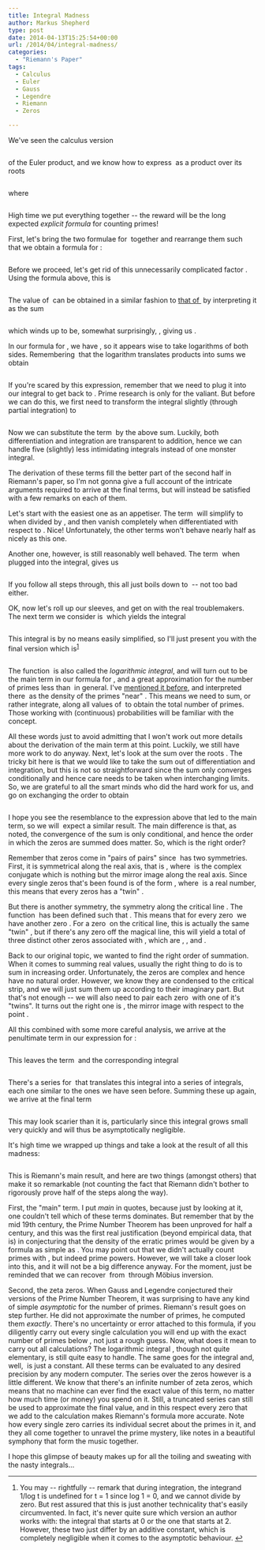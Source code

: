 ```yaml
---
title: Integral Madness
author: Markus Shepherd
type: post
date: 2014-04-13T15:25:54+00:00
url: /2014/04/integral-madness/
categories:
  - "Riemann's Paper"
tags:
  - Calculus
  - Euler
  - Gauss
  - Legendre
  - Riemann
  - Zeros

---
```

We've seen the calculus version

<p style='text-align:center;'>
  <span class='MathJax_Preview'><img src='http://localhost:8885/riemannhypothesis.info/wp-content/plugins/latex/cache/tex_c0698c7e8fa6d277f992eb151de90d31.gif' style='vertical-align: middle; border: none;' class='tex' alt="" /></span>
</p>

of the Euler product, and we know how to express <span class='MathJax_Preview'><img src='http://localhost:8885/riemannhypothesis.info/wp-content/plugins/latex/cache/tex_f3a761cd56a9193ecefdec155ab9eecc.gif' style='vertical-align: middle; border: none; ' class='tex' alt="" /></span> as a product over its roots

<p style='text-align:center;'>
  <span class='MathJax_Preview'><img src='http://localhost:8885/riemannhypothesis.info/wp-content/plugins/latex/cache/tex_a0d6be66f24b5ce6a1534fbc2ac05f14.gif' style='vertical-align: middle; border: none;' class='tex' alt="" /></span>
</p>

where

<p style='text-align:center;'>
  <span class='MathJax_Preview'><img src='http://localhost:8885/riemannhypothesis.info/wp-content/plugins/latex/cache/tex_e56bc4174ead7583a8bb4618380f26b8.gif' style='vertical-align: middle; border: none;' class='tex' alt="" /></span>
</p>

High time we put everything together -- the reward will be the long expected _explicit formula_ for counting primes!<!--more-->

First, let's bring the two formulae for <span class='MathJax_Preview'><img src='http://localhost:8885/riemannhypothesis.info/wp-content/plugins/latex/cache/tex_f3a761cd56a9193ecefdec155ab9eecc.gif' style='vertical-align: middle; border: none; ' class='tex' alt="" /></span> together and rearrange them such that we obtain a formula for <span class='MathJax_Preview'><img src='http://localhost:8885/riemannhypothesis.info/wp-content/plugins/latex/cache/tex_82a19a183ea387e48e91dbd98d8c989b.gif' style='vertical-align: middle; border: none; ' class='tex' alt="" /></span>:

<p style='text-align:center;'>
  <span class='MathJax_Preview'><img src='http://localhost:8885/riemannhypothesis.info/wp-content/plugins/latex/cache/tex_07cdb66406fd774121c9a997d3f3e4fb.gif' style='vertical-align: middle; border: none;' class='tex' alt="" /></span>
</p>

Before we proceed, let's get rid of this unnecessarily complicated factor <span class='MathJax_Preview'><img src='http://localhost:8885/riemannhypothesis.info/wp-content/plugins/latex/cache/tex_f88822d7fa96cc9586aaeae14270e634.gif' style='vertical-align: middle; border: none; ' class='tex' alt="" /></span>. Using the formula above, this is

<p style='text-align:center;'>
  <span class='MathJax_Preview'><img src='http://localhost:8885/riemannhypothesis.info/wp-content/plugins/latex/cache/tex_74a96239c643055fea40971405a66e3d.gif' style='vertical-align: middle; border: none;' class='tex' alt="" /></span>
</p>

The value of <span class='MathJax_Preview'><img src='http://localhost:8885/riemannhypothesis.info/wp-content/plugins/latex/cache/tex_c8861f030f7a00fffa91b74f5959003d.gif' style='vertical-align: middle; border: none; ' class='tex' alt="" /></span> can be obtained in a similar fashion to [that of <span class='MathJax_Preview'><img src='http://localhost:8885/riemannhypothesis.info/wp-content/plugins/latex/cache/tex_5027096c94f3ac16da6a67c4e8a346cc.gif' style='vertical-align: middle; border: none; ' class='tex' alt="" /></span>][1] by interpreting it as the sum

<p style='text-align:center;'>
  <span class='MathJax_Preview'><img src='http://localhost:8885/riemannhypothesis.info/wp-content/plugins/latex/cache/tex_97f66ffca73229019ba6e66b2a52880b.gif' style='vertical-align: middle; border: none;' class='tex' alt="" /></span>
</p>

which winds up to be, somewhat surprisingly, <span class='MathJax_Preview'><img src='http://localhost:8885/riemannhypothesis.info/wp-content/plugins/latex/cache/tex_b5a9867e53fa53c95c2bea1cdedc0a4e.gif' style='vertical-align: middle; border: none; ' class='tex' alt="" /></span>, giving us <span class='MathJax_Preview'><img src='http://localhost:8885/riemannhypothesis.info/wp-content/plugins/latex/cache/tex_d10b391cdbb6488bf9271f780e2ffccf.gif' style='vertical-align: middle; border: none; ' class='tex' alt="" /></span>.

In our formula for <span class='MathJax_Preview'><img src='http://localhost:8885/riemannhypothesis.info/wp-content/plugins/latex/cache/tex_0e1bdd682c4fb6a43493d0eb21d9bf0d.gif' style='vertical-align: middle; border: none; ' class='tex' alt="" /></span>, we have <span class='MathJax_Preview'><img src='http://localhost:8885/riemannhypothesis.info/wp-content/plugins/latex/cache/tex_69326d66e8d5968ec1c10653946b9ecc.gif' style='vertical-align: middle; border: none; ' class='tex' alt="" /></span>, so it appears wise to take logarithms of both sides. Remembering  that the logarithm translates products into sums we obtain

<p style='text-align:center;'>
  <span class='MathJax_Preview'><img src='http://localhost:8885/riemannhypothesis.info/wp-content/plugins/latex/cache/tex_ba8245d1476f4aa3faa85cf7cacbf8b2.gif' style='vertical-align: middle; border: none;' class='tex' alt="" /></span>
</p>

If you're scared by this expression, remember that we need to plug it into our integral to get back to <span class='MathJax_Preview'><img src='http://localhost:8885/riemannhypothesis.info/wp-content/plugins/latex/cache/tex_0e1bdd682c4fb6a43493d0eb21d9bf0d.gif' style='vertical-align: middle; border: none; ' class='tex' alt="" /></span>. Prime research is only for the valiant. But before we can do this, we first need to transform the integral slightly (through partial integration) to

<p style='text-align:center;'>
  <span class='MathJax_Preview'><img src='http://localhost:8885/riemannhypothesis.info/wp-content/plugins/latex/cache/tex_462e8c0a35b17b06575164818126d9d3.gif' style='vertical-align: middle; border: none;' class='tex' alt="" /></span>
</p>

Now we can substitute the term <span class='MathJax_Preview'><img src='http://localhost:8885/riemannhypothesis.info/wp-content/plugins/latex/cache/tex_69326d66e8d5968ec1c10653946b9ecc.gif' style='vertical-align: middle; border: none; ' class='tex' alt="" /></span> by the above sum. Luckily, both differentiation and integration are transparent to addition, hence we can handle five (slightly) less intimidating integrals instead of one monster integral.

The derivation of these terms fill the better part of the second half in Riemann's paper, so I'm not gonna give a full account of the intricate arguments required to arrive at the final terms, but will instead be satisfied with a few remarks on each of them.

Let's start with the easiest one as an appetiser. The term <span class='MathJax_Preview'><img src='http://localhost:8885/riemannhypothesis.info/wp-content/plugins/latex/cache/tex_9ef854fc860d6c7346703e249bc9bebe.gif' style='vertical-align: middle; border: none; ' class='tex' alt="" /></span> will simplify to <span class='MathJax_Preview'><img src='http://localhost:8885/riemannhypothesis.info/wp-content/plugins/latex/cache/tex_fc63920c4dcc2d0d2ccd9d68187adea0.gif' style='vertical-align: middle; border: none; ' class='tex' alt="" /></span> when divided by <span class='MathJax_Preview'><img src='http://localhost:8885/riemannhypothesis.info/wp-content/plugins/latex/cache/tex_03c7c0ace395d80182db07ae2c30f034.gif' style='vertical-align: middle; border: none; padding-bottom:2px;' class='tex' alt="" /></span>, and then vanish completely when differentiated with respect to <span class='MathJax_Preview'><img src='http://localhost:8885/riemannhypothesis.info/wp-content/plugins/latex/cache/tex_03c7c0ace395d80182db07ae2c30f034.gif' style='vertical-align: middle; border: none; padding-bottom:2px;' class='tex' alt="" /></span>. Nice! Unfortunately, the other terms won't behave nearly half as nicely as this one.

Another one, however, is still reasonably well behaved. The term <span class='MathJax_Preview'><img src='http://localhost:8885/riemannhypothesis.info/wp-content/plugins/latex/cache/tex_4e1765be017972a2fedaf62e8503b613.gif' style='vertical-align: middle; border: none; ' class='tex' alt="" /></span> when plugged into the integral, gives us

<p style='text-align:center;'>
  <span class='MathJax_Preview'><img src='http://localhost:8885/riemannhypothesis.info/wp-content/plugins/latex/cache/tex_0c0188d6e550b04f0ed5df4e8a247174.gif' style='vertical-align: middle; border: none;' class='tex' alt="" /></span>
</p>

If you follow all steps through, this all just boils down to <span class='MathJax_Preview'><img src='http://localhost:8885/riemannhypothesis.info/wp-content/plugins/latex/cache/tex_32ed51537f2052f5bfd269d33071b496.gif' style='vertical-align: middle; border: none; ' class='tex' alt="" /></span> -- not too bad either.

OK, now let's roll up our sleeves, and get on with the real troublemakers. The next term we consider is <span class='MathJax_Preview'><img src='http://localhost:8885/riemannhypothesis.info/wp-content/plugins/latex/cache/tex_3a59d85adbd091c16974200ef22665ff.gif' style='vertical-align: middle; border: none; ' class='tex' alt="" /></span> which yields the integral

<p style='text-align:center;'>
  <span class='MathJax_Preview'><img src='http://localhost:8885/riemannhypothesis.info/wp-content/plugins/latex/cache/tex_691e2bbb937ff15fc722f2cda963a3cb.gif' style='vertical-align: middle; border: none;' class='tex' alt="" /></span>
</p>

This integral is by no means easily simplified, so I'll just present you with the final version which is<sup id="rf1-521"><a href="#fn1-521" title="You may -- rightfully -- remark that during integration, the integrand 1/log t is undefined for t = 1 since log 1 = 0, and we cannot divide by zero. But rest assured that this is just another technicality that&#039;s easily circumvented. In fact, it&#039;s never quite sure which version an author works with: the integral that starts at 0 or the one that starts at 2. However, these two just differ by an additive constant, which is completely negligible when it comes to the asymptotic behaviour." rel="footnote">1</a></sup>

<p style='text-align:center;'>
  <span class='MathJax_Preview'><img src='http://localhost:8885/riemannhypothesis.info/wp-content/plugins/latex/cache/tex_a03aaad4f643b8cb3b94325bf9453e44.gif' style='vertical-align: middle; border: none;' class='tex' alt="" /></span>
</p>

The function <span class='MathJax_Preview'><img src='http://localhost:8885/riemannhypothesis.info/wp-content/plugins/latex/cache/tex_8b418ad702ddb01df8c66e6c74032fe4.gif' style='vertical-align: middle; border: none; ' class='tex' alt="" /></span> is also called the _logarithmic integral_, and will turn out to be the main term in our formula for <span class='MathJax_Preview'><img src='http://localhost:8885/riemannhypothesis.info/wp-content/plugins/latex/cache/tex_0e1bdd682c4fb6a43493d0eb21d9bf0d.gif' style='vertical-align: middle; border: none; ' class='tex' alt="" /></span>, and a great approximation for the number of primes less than <span class='MathJax_Preview'><img src='http://localhost:8885/riemannhypothesis.info/wp-content/plugins/latex/cache/tex_9dd4e461268c8034f5c8564e155c67a6.gif' style='vertical-align: middle; border: none; padding-bottom:2px;' class='tex' alt="" /></span> in general. I've [mentioned it before][2], and interpreted there <span class='MathJax_Preview'><img src='http://localhost:8885/riemannhypothesis.info/wp-content/plugins/latex/cache/tex_2da99e6fadc82988795086af351e7311.gif' style='vertical-align: middle; border: none; ' class='tex' alt="" /></span> as the density of the primes "near" <span class='MathJax_Preview'><img src='http://localhost:8885/riemannhypothesis.info/wp-content/plugins/latex/cache/tex_e358efa489f58062f10dd7316b65649e.gif' style='vertical-align: middle; border: none; padding-bottom:1px;' class='tex' alt="" /></span>. This means we need to sum, or rather integrate, along all values of <span class='MathJax_Preview'><img src='http://localhost:8885/riemannhypothesis.info/wp-content/plugins/latex/cache/tex_e358efa489f58062f10dd7316b65649e.gif' style='vertical-align: middle; border: none; padding-bottom:1px;' class='tex' alt="" /></span> to obtain the total number of primes. Those working with (continuous) probabilities will be familiar with the concept.

All these words just to avoid admitting that I won't work out more details about the derivation of the main term at this point. Luckily, we still have more work to do anyway. Next, let's look at the sum over the roots <span class='MathJax_Preview'><img src='http://localhost:8885/riemannhypothesis.info/wp-content/plugins/latex/cache/tex_a580e52c299e1520e712033d28b55829.gif' style='vertical-align: middle; border: none; ' class='tex' alt="" /></span>. The tricky bit here is that we would like to take the sum out of differentiation and integration, but this is not so straightforward since the sum only converges conditionally and hence care needs to be taken when interchanging limits. So, we are grateful to all the smart minds who did the hard work for us, and go on exchanging the order to obtain

<p style='text-align:center;'>
  <span class='MathJax_Preview'><img src='http://localhost:8885/riemannhypothesis.info/wp-content/plugins/latex/cache/tex_68d5f05f08aaf84c1bfc0a8afb78a3dd.gif' style='vertical-align: middle; border: none;' class='tex' alt="" /></span>
</p>

I hope you see the resemblance to the expression above that led to the main term, so we will  expect a similar result. The main difference is that, as noted, the convergence of the sum is only conditional, and hence the order in which the zeros are summed does matter. So, which is the right order?

Remember that zeros come in "pairs of pairs" since <span class='MathJax_Preview'><img src='http://localhost:8885/riemannhypothesis.info/wp-content/plugins/latex/cache/tex_f2414807eae258d1f7bb6050bffac7ea.gif' style='vertical-align: middle; border: none; ' class='tex' alt="" /></span> has two symmetries. First, it is symmetrical along the real axis, that is <span class='MathJax_Preview'><img src='http://localhost:8885/riemannhypothesis.info/wp-content/plugins/latex/cache/tex_0b5fb58da66c61e3e9db00a228c4d0ac.gif' style='vertical-align: middle; border: none; ' class='tex' alt="" /></span>, where <span class='MathJax_Preview'><img src='http://localhost:8885/riemannhypothesis.info/wp-content/plugins/latex/cache/tex_df0b80064ee2a2bcba9c3a02e4686bfd.gif' style='vertical-align: middle; border: none; ' class='tex' alt="" /></span> is the complex conjugate which is nothing but the mirror image along the real axis. Since every single zeros that's been found is of the form <span class='MathJax_Preview'><img src='http://localhost:8885/riemannhypothesis.info/wp-content/plugins/latex/cache/tex_95c9703ced2e84b52e8ce4d951804e65.gif' style='vertical-align: middle; border: none; ' class='tex' alt="" /></span>, where <span class='MathJax_Preview'><img src='http://localhost:8885/riemannhypothesis.info/wp-content/plugins/latex/cache/tex_e358efa489f58062f10dd7316b65649e.gif' style='vertical-align: middle; border: none; padding-bottom:1px;' class='tex' alt="" /></span> is a real number, this means that every zeros has a "twin" <span class='MathJax_Preview'><img src='http://localhost:8885/riemannhypothesis.info/wp-content/plugins/latex/cache/tex_39851e918e063d8e90062b42521fa7cb.gif' style='vertical-align: middle; border: none; ' class='tex' alt="" /></span>.

But there is another symmetry, the symmetry along the critical line <span class='MathJax_Preview'><img src='http://localhost:8885/riemannhypothesis.info/wp-content/plugins/latex/cache/tex_1a359f27d311b365c45208afb3ce154a.gif' style='vertical-align: middle; border: none; ' class='tex' alt="" /></span>. The function <span class='MathJax_Preview'><img src='http://localhost:8885/riemannhypothesis.info/wp-content/plugins/latex/cache/tex_f3a761cd56a9193ecefdec155ab9eecc.gif' style='vertical-align: middle; border: none; ' class='tex' alt="" /></span> has been defined such that <span class='MathJax_Preview'><img src='http://localhost:8885/riemannhypothesis.info/wp-content/plugins/latex/cache/tex_34828e6aa242d1dd30fb0c98a00badfb.gif' style='vertical-align: middle; border: none; ' class='tex' alt="" /></span>. This means that for every zero <span class='MathJax_Preview'><img src='http://localhost:8885/riemannhypothesis.info/wp-content/plugins/latex/cache/tex_b61719e4483d24b6b51917d6c1d2bb14.gif' style='vertical-align: middle; border: none; padding-bottom:1px;' class='tex' alt="" /></span> we have another zero <span class='MathJax_Preview'><img src='http://localhost:8885/riemannhypothesis.info/wp-content/plugins/latex/cache/tex_bbb863913bec8046c7e4bd86225e8157.gif' style='vertical-align: middle; border: none; ' class='tex' alt="" /></span>. For a zero <span class='MathJax_Preview'><img src='http://localhost:8885/riemannhypothesis.info/wp-content/plugins/latex/cache/tex_95c9703ced2e84b52e8ce4d951804e65.gif' style='vertical-align: middle; border: none; ' class='tex' alt="" /></span> on the critical line, this is actually the same "twin" <span class='MathJax_Preview'><img src='http://localhost:8885/riemannhypothesis.info/wp-content/plugins/latex/cache/tex_de497471d216df782b8bc3343279162f.gif' style='vertical-align: middle; border: none; ' class='tex' alt="" /></span>, but if there's any zero off the magical line, this will yield a total of three distinct other zeros associated with <span class='MathJax_Preview'><img src='http://localhost:8885/riemannhypothesis.info/wp-content/plugins/latex/cache/tex_b61719e4483d24b6b51917d6c1d2bb14.gif' style='vertical-align: middle; border: none; padding-bottom:1px;' class='tex' alt="" /></span>, which are <span class='MathJax_Preview'><img src='http://localhost:8885/riemannhypothesis.info/wp-content/plugins/latex/cache/tex_3ccb1202af3f1867002e0b020a15c7da.gif' style='vertical-align: middle; border: none; ' class='tex' alt="" /></span>, <span class='MathJax_Preview'><img src='http://localhost:8885/riemannhypothesis.info/wp-content/plugins/latex/cache/tex_bbb863913bec8046c7e4bd86225e8157.gif' style='vertical-align: middle; border: none; ' class='tex' alt="" /></span>, and <span class='MathJax_Preview'><img src='http://localhost:8885/riemannhypothesis.info/wp-content/plugins/latex/cache/tex_f2e1c551a4e84dcf6355255ca87e5ac3.gif' style='vertical-align: middle; border: none; ' class='tex' alt="" /></span>.

Back to our original topic, we wanted to find the right order of summation. When it comes to summing real values, usually the right thing to do is to sum in increasing order. Unfortunately, the zeros are complex and hence have no natural order. However, we know they are condensed to the critical strip, and we will just sum them up according to their imaginary part. But that's not enough -- we will also need to pair each zero <span class='MathJax_Preview'><img src='http://localhost:8885/riemannhypothesis.info/wp-content/plugins/latex/cache/tex_b61719e4483d24b6b51917d6c1d2bb14.gif' style='vertical-align: middle; border: none; padding-bottom:1px;' class='tex' alt="" /></span> with one of it's "twins". It turns out the right one is <span class='MathJax_Preview'><img src='http://localhost:8885/riemannhypothesis.info/wp-content/plugins/latex/cache/tex_bbb863913bec8046c7e4bd86225e8157.gif' style='vertical-align: middle; border: none; ' class='tex' alt="" /></span>, the mirror image with respect to the point <span class='MathJax_Preview'><img src='http://localhost:8885/riemannhypothesis.info/wp-content/plugins/latex/cache/tex_854941d6b39ed8b308d9ac6db0607b3d.gif' style='vertical-align: middle; border: none; ' class='tex' alt="" /></span>.

All this combined with some more careful analysis, we arrive at the penultimate term in our expression for <span class='MathJax_Preview'><img src='http://localhost:8885/riemannhypothesis.info/wp-content/plugins/latex/cache/tex_0e1bdd682c4fb6a43493d0eb21d9bf0d.gif' style='vertical-align: middle; border: none; ' class='tex' alt="" /></span>:

<p style='text-align:center;'>
  <span class='MathJax_Preview'><img src='http://localhost:8885/riemannhypothesis.info/wp-content/plugins/latex/cache/tex_978fcc8d1e41b035359709aa3046453f.gif' style='vertical-align: middle; border: none;' class='tex' alt="" /></span>
</p>

This leaves the term <span class='MathJax_Preview'><img src='http://localhost:8885/riemannhypothesis.info/wp-content/plugins/latex/cache/tex_3c7f3bf01b9bb5b1a3c72c344d46a5a2.gif' style='vertical-align: middle; border: none; ' class='tex' alt="" /></span> and the corresponding integral

<p style='text-align:center;'>
  <span class='MathJax_Preview'><img src='http://localhost:8885/riemannhypothesis.info/wp-content/plugins/latex/cache/tex_e01ce0b7b8d37b23fc86a96c6eec2b3a.gif' style='vertical-align: middle; border: none;' class='tex' alt="" /></span>
</p>

There's a series for <span class='MathJax_Preview'><img src='http://localhost:8885/riemannhypothesis.info/wp-content/plugins/latex/cache/tex_5f1d6a73ba9f495ec25bc5ca4f0d22e9.gif' style='vertical-align: middle; border: none; ' class='tex' alt="" /></span> that translates this integral into a series of integrals, each one similar to the ones we have seen before. Summing these up again, we arrive at the final term

<p style='text-align:center;'>
  <span class='MathJax_Preview'><img src='http://localhost:8885/riemannhypothesis.info/wp-content/plugins/latex/cache/tex_e72d323f0e118fa373dcccf7f9a39785.gif' style='vertical-align: middle; border: none;' class='tex' alt="" /></span>
</p>

This may look scarier than it is, particularly since this integral grows small very quickly and will thus be asymptotically negligible.

It's high time we wrapped up things and take a look at the result of all this madness:

<p style='text-align:center;'>
  <span class='MathJax_Preview'><img src='http://localhost:8885/riemannhypothesis.info/wp-content/plugins/latex/cache/tex_b8304d4aee66fa23c30f8e696a06bcca.gif' style='vertical-align: middle; border: none;' class='tex' alt="" /></span>
</p>

This is Riemann's main result, and here are two things (amongst others) that make it so remarkable (not counting the fact that Riemann didn't bother to rigorously prove half of the steps along the way).

First, the "main" term. I put _main_ in quotes, because just by looking at it, one couldn't tell which of these terms dominates. But remember that by the mid 19th century, the Prime Number Theorem has been unproved for half a century, and this was the first real justification (beyond empirical data, that is) in conjecturing that the density of the erratic primes would be given by a formula as simple as <span class='MathJax_Preview'><img src='http://localhost:8885/riemannhypothesis.info/wp-content/plugins/latex/cache/tex_de2e64936a04ba95648e5ce0a950598c.gif' style='vertical-align: middle; border: none; ' class='tex' alt="" /></span>. You may point out that we didn't actually count primes with <span class='MathJax_Preview'><img src='http://localhost:8885/riemannhypothesis.info/wp-content/plugins/latex/cache/tex_0e1bdd682c4fb6a43493d0eb21d9bf0d.gif' style='vertical-align: middle; border: none; ' class='tex' alt="" /></span>, but indeed prime powers. However, we will take a closer look into this, and it will not be a big difference anyway. For the moment, just be reminded that we can recover <span class='MathJax_Preview'><img src='http://localhost:8885/riemannhypothesis.info/wp-content/plugins/latex/cache/tex_e5cb16c20d9f01bbbfe8f299e28d1f4b.gif' style='vertical-align: middle; border: none; ' class='tex' alt="" /></span> from <span class='MathJax_Preview'><img src='http://localhost:8885/riemannhypothesis.info/wp-content/plugins/latex/cache/tex_0e1bdd682c4fb6a43493d0eb21d9bf0d.gif' style='vertical-align: middle; border: none; ' class='tex' alt="" /></span> through Möbius inversion.

Second, the zeta zeros. When Gauss and Legendre conjectured their versions of the Prime Number Theorem, it was surprising to have any kind of simple _asymptotic_ for the number of primes. Riemann's result goes on step further. He did not approximate the number of primes, he computed them _exactly_. There's no uncertainty or error attached to this formula, if you diligently carry out every single calculation you will end up with the exact number of primes below <span class='MathJax_Preview'><img src='http://localhost:8885/riemannhypothesis.info/wp-content/plugins/latex/cache/tex_9dd4e461268c8034f5c8564e155c67a6.gif' style='vertical-align: middle; border: none; padding-bottom:2px;' class='tex' alt="" /></span>, not just a rough guess. Now, what does it mean to carry out all calculations? The logarithmic integral <span class='MathJax_Preview'><img src='http://localhost:8885/riemannhypothesis.info/wp-content/plugins/latex/cache/tex_8b418ad702ddb01df8c66e6c74032fe4.gif' style='vertical-align: middle; border: none; ' class='tex' alt="" /></span>, though not quite elementary, is still quite easy to handle. The same goes for the integral and, well, <span class='MathJax_Preview'><img src='http://localhost:8885/riemannhypothesis.info/wp-content/plugins/latex/cache/tex_6444238b888ccc03ef250dd9feaf90c0.gif' style='vertical-align: middle; border: none; ' class='tex' alt="" /></span> is just a constant. All these terms can be evaluated to any desired precision by any modern computer. The series over the zeros however is a little different. We know that there's an infinite number of zeta zeros, which means that no machine can ever find the exact value of this term, no matter how much time (or money) you spend on it. Still, a truncated series can still be used to approximate the final value, and in this respect every zero that we add to the calculation makes Riemann's formula more accurate. Note how every single zero carries its individual secret about the primes in it, and they all come together to unravel the prime mystery, like notes in a beautiful symphony that form the music together.

I hope this glimpse of beauty makes up for all the toiling and sweating with the nasty integrals...

<hr class="footnotes" />

<ol class="footnotes">
  <li id="fn1-521">
    <p>
      You may -- rightfully -- remark that during integration, the integrand 1/log t is undefined for t = 1 since log 1 = 0, and we cannot divide by zero. But rest assured that this is just another technicality that's easily circumvented. In fact, it's never quite sure which version an author works with: the integral that starts at 0 or the one that starts at 2. However, these two just differ by an additive constant, which is completely negligible when it comes to the asymptotic behaviour.&nbsp;<a href="#rf1-521" class="backlink" title="Jump back to footnote 1 in the text.">&#8617;</a>
    </p>
  </li>
</ol>

 [1]: http://www.riemannhypothesis.info/2014/02/infinity-is-worth-no-more-than-112/ "Infinity Is Worth No More Than -1/12"
 [2]: http://localhost:8885/riemannhypothesis.info/2013/11/are-primes-independent/ "Are Primes Independent?"